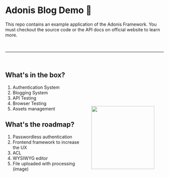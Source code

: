 # Adonis Blog Demo :triangular_ruler:

This repo contains an example application of the Adonis Framework. You must checkout the source code or the API docs on official website to learn more.

<br />
<hr />
<br />

<img src="http://res.cloudinary.com/adonisjs/image/upload/q_100/v1497112678/adonis-purple_pzkmzt.svg" width="200px" align="right" hspace="30px" vspace="140px">

## What's in the box?

1. Authentication System
2. Blogging System
3. API Testing
4. Browser Testing
5. Assets management

## What's the roadmap?

1. Passwordless authentication
2. Frontend framework to increase the UX
3. ACL
4. WYSIWYG editor
5. File uploaded with processing (image)
